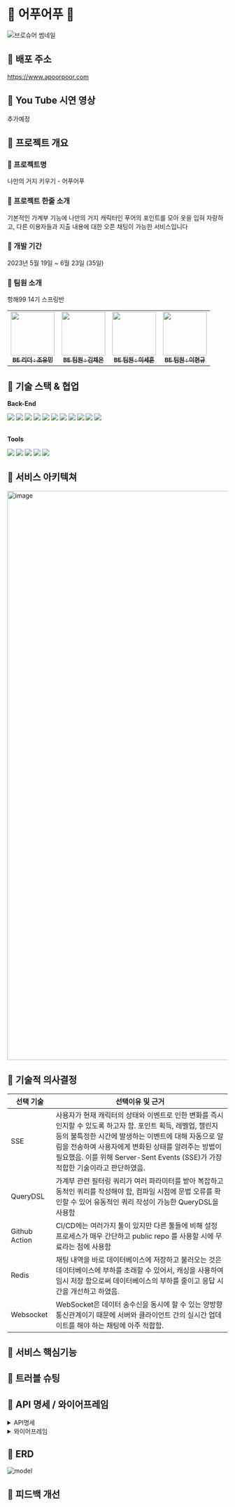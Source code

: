 # 🐳 어푸어푸 🐳

![브로슈어 썸네일](https://github.com/Apoorpoor/Apoorpoor_Backend/assets/97949070/e17530f8-ebad-4a09-a278-a1f65e80d045)

## 🌊 배포 주소
https://www.apoorpoor.com

## 🌊 You Tube 시연 영상
추가예정

## 🌊 프로젝트 개요

### 🐳 프로젝트명
나만의 거지 키우기 - 어푸어푸

### 🐳 프로젝트 한줄 소개
기본적인 가계부 기능에 나만의 거지 캐릭터인 푸어의 포인트를 모아 옷을 입혀 자랑하고, 다른 이용자들과 지출 내용에 대한 오픈 채팅이 가능한 서비스입니다

### 🐳 개발 기간
2023년 5월 19일 ~ 6월 23일 (35일)

### 🐳 팀원 소개
항해99 14기 스프링반
<table>
  <tbody>
    <tr>
      <td align="center"><a href="https://github.com/eivomin"><img src="https://avatars.githubusercontent.com/u/97949070?v=4" width="100px;" alt=""/><br /><sub><b>BE 리더 : 조유민</b></sub></a><br /></td>
      <td align="center"><a href="https://github.com/chaeeun0-o"><img src="https://avatars.githubusercontent.com/u/122453216?v=4" width="100px;" alt=""/><br /><sub><b>BE 팀원 : 김채은</b></sub></a><br /></td>
      <td align="center"><a href="https://github.com/leesco22"><img src="https://avatars.githubusercontent.com/u/127731995?v=4" width="100px;" alt=""/><br /><sub><b>BE 팀원 : 이세훈</b></sub></a><br /></td>
      <td align="center"><a href="https://github.com/OliveLover"><img src="https://avatars.githubusercontent.com/u/118647313?v=4" width="100px;" alt=""/><br /><sub><b>BE 팀원 : 이현규</b></sub></a><br /></td>
    </tr>
  </tbody>
</table>

## 🌊 기술 스택 & 협업
**Back-End**
<div align="start">
  <img src="https://img.shields.io/badge/springboot-6DB33F?style=for-the-badge&logo=springboot&logoColor=white">
  <img src="https://img.shields.io/badge/java-007396?style=for-the-badge&logo=java&logoColor=white">
  <img src="https://img.shields.io/badge/gradle-02303A?style=for-the-badge&logo=gradle&logoColor=white">
  <img src="https://img.shields.io/badge/mysql-4479A1?style=for-the-badge&logo=mysql&logoColor=black">
  <img src="https://img.shields.io/badge/redis-DC382D?style=for-the-badge&logo=redis&logoColor=white">
  <img src="https://img.shields.io/badge/websocket-010101?style=for-the-badge&logo=websocket&logoColor=white">
  <img src="https://img.shields.io/badge/AWS S3-569A31?style=for-the-badge&logo=AWS S3&logoColor=white">
  <img src="https://img.shields.io/badge/JSON WEB TOKENS-000000?style=for-the-badge&logo=JSON WEB TOKENS&logoColor=white">
  <img src="https://img.shields.io/badge/AWS EC2-FF920F?style=for-the-badge">
  <img src="https://img.shields.io/badge/nginx-009639?style=for-the-badge&logo=nginx&logoColor=black">
  <img src="https://img.shields.io/badge/Github Actions-2088FF?style=for-the-badge&logo=Github Actions&logoColor=white">
  
</div>
<br/>

**Tools**
<div>
  <img src="https://img.shields.io/badge/GITHUB-181717?style=for-the-badge&logo=github&logoColor=white">
  <img src="https://img.shields.io/badge/NOTION-181717?style=for-the-badge&logo=notion&logoColor=white">
  <img src="https://img.shields.io/badge/SLACK-4A154B?style=for-the-badge&logo=slack&logoColor=white">
  <img src="https://img.shields.io/badge/googlesheets-34A853?style=for-the-badge&logo=googlesheets&logoColor=white">
  <img src="https://img.shields.io/badge/discord-5865F2?style=for-the-badge&logo=discord&logoColor=white">
</div>

## 🌊 서비스 아키텍쳐
<img width="1299" alt="image" src="https://github.com/Apoorpoor/Apoorpoor_Backend/assets/97949070/3e7682a1-791c-419c-9b74-76eaacf74220">

## 🌊 기술적 의사결정

| 선택 기술 | 선택이유 및 근거 |
| --- | --- |
| SSE | 사용자가 현재 캐릭터의 상태와 이벤트로 인한 변화를 즉시 인지할 수 있도록 하고자 함. 포인트 획득, 레벨업, 챌린지 등의 불특정한 시간에 발생하는 이벤트에 대해 자동으로 알림을 전송하여 사용자에게 변화된 상태를 알려주는 방법이 필요했음. 이를 위해 Server-Sent Events (SSE)가 가장 적합한 기술이라고 판단하였음. |
| QueryDSL | 가계부 관련 필터링 쿼리가 여러 파라미터를 받아 복잡하고 동적인 쿼리를 작성해야 함, 컴파일 시점에 문법 오류를 확인할 수 있어 유동적인 쿼리 작성이 가능한 QueryDSL을 사용함 |
| Github Action | CI/CD에는 여러가지 툴이 있지만 다른 툴들에 비해 설정 프로세스가 매우 간단하고 public repo 를 사용할 시에 무료라는 점에 사용함 |
| Redis | 채팅 내역을 바로 데이터베이스에 저장하고 불러오는 것은 데이터베이스에 부하를 초래할 수 있어서, 캐싱을 사용하여 임시 저장 함으로써 데이터베이스의 부하를 줄이고 응답 시간을 개선하고 하였음. |
| Websocket | WebSocket은 데이터 송수신을 동시에 할 수 있는 양방향 통신관계이기 때문에 서버와 클라이언트 간의 실시간 업데이트를 해야 하는 채팅에 아주 적합함. |

## 🌊 서비스 핵심기능


## 🌊 트러블 슈팅

## 🌊 API 명세 / 와이어프레임
<details>
<summary>API명세</summary>
<div markdown="1">

https://docs.google.com/spreadsheets/d/1KdPC1GW8KxtWxX5jGaHe6r8tpokIT2xPr7AI5BdSE3M/edit#gid=0

</div>
</details>
<details>
<summary>와이어프레임</summary>
<div markdown="1">

https://www.figma.com/file/a4yKIz6LCPMPVbfaAmPgZg/%EC%96%B4%ED%91%B8%EC%96%B4%ED%91%B8?type=design&node-id=1-1560&mode=design&t=ZJtpxJrY7pYxlWpa-0

</div>
</details>

## 🌊 ERD
![model](https://github.com/Apoorpoor/Apoorpoor_Backend/assets/97949070/5ddca576-c2b7-456e-a017-fb6972dc0f0d)

## 🌊 피드백 개선

